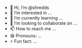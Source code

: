 - 👋 Hi, I’m @shredds
- 👀 I’m interested in ...
- 🌱 I’m currently learning ...
- 💞️ I’m looking to collaborate on ...
- 📫 How to reach me ...
- 😄 Pronouns: ...
- ⚡ Fun fact: ...

<!---
shredds/shredds is a ✨ special ✨ repository because its `README.md` (this file) appears on your GitHub profile.
You can click the Preview link to take a look at your changes.
--->
